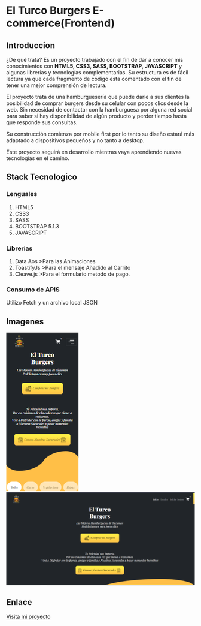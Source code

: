 # El Turco Burgers E-commerce(Frontend)

## Introduccion

¿De qué trata?
Es un proyecto trabajado con el fin de dar a conocer mis conocimientos con **HTML5, CSS3, SASS, BOOTSTRAP, JAVASCRIPT** y algunas librerías y tecnologías complementarias. Su estructura es de fácil lectura ya que cada fragmento de código esta comentado con el fin de tener una mejor comprensión de lectura.
 
El proyecto trata de una hamburguesería que puede darle a sus clientes la posibilidad de comprar burgers desde su celular con pocos clics desde la web. Sin necesidad de contactar con la hamburguesa por alguna red social para saber si hay disponibilidad de algún producto y perder tiempo hasta que responde sus consultas.
 
Su construcción comienza por mobile first por lo tanto su diseño estará más adaptado a dispositivos pequeños y no tanto a desktop.
 
Este proyecto seguirá en desarrollo mientras vaya aprendiendo nuevas tecnologías en el camino.

## Stack Tecnologico 

### Lenguales
1. HTML5
2. CSS3
3. SASS 
4. BOOTSTRAP 5.1.3
5. JAVASCRIPT 

### Librerias
1. Data Aos >Para las Animaciones 
2. ToastifyJs >Para el mensaje Añadido al Carrito
3. Cleave.js >Para el formulario metodo de pago.

### Consumo de APIS 
Utilizo Fetch y un archivo local JSON 

## Imagenes 

![Mobile](./assets/El%20Turco%20Burgers%20Mobile.png)
![Desktop](./assets/El%20Turco%20Burgers.png)

## Enlace

[Visita mi proyecto](https://augustogutierrez288.github.io/ElTurcoBurgers-WebSite/)